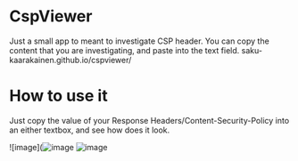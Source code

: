 # CspViewer
Just a small app to meant to investigate CSP header. You can copy the content that you are investigating, and paste into the text field.
saku-kaarakainen.github.io/cspviewer/

# How to use it
Just copy the value of your Response Headers/Content-Security-Policy into an either textbox, and see how does it look.

![image](![image](https://user-images.githubusercontent.com/6057704/162167138-8544324b-b171-41ba-b4c2-541f8c82117d.png)
![image](https://user-images.githubusercontent.com/6057704/161785118-d0cb564f-1a4e-4dea-a6a6-9506a91fecdc.png)

